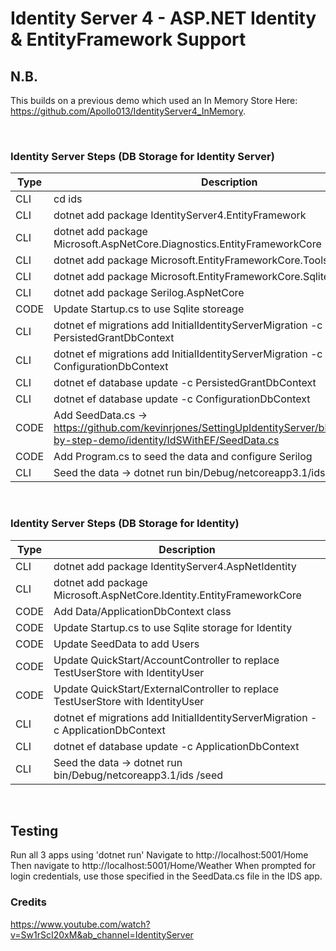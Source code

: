 # Identity Server 4 - ASP.NET Identity & EntityFramework Support

## N.B.
This builds on a previous demo which used an In Memory Store Here: https://github.com/Apollo013/IdentityServer4_InMemory.

<br /> 

### Identity Server Steps (DB Storage for Identity Server)
| Type | Description |
|---|---|
| CLI | cd ids |
| CLI | dotnet add package IdentityServer4.EntityFramework |
| CLI | dotnet add package Microsoft.AspNetCore.Diagnostics.EntityFrameworkCore |
| CLI | dotnet add package Microsoft.EntityFrameworkCore.Tools |
| CLI | dotnet add package Microsoft.EntityFrameworkCore.Sqlite |
| CLI | dotnet add package Serilog.AspNetCore |
| CODE | Update Startup.cs to use Sqlite storeage |
| CLI | dotnet ef migrations add InitialIdentityServerMigration -c PersistedGrantDbContext |
| CLI | dotnet ef migrations add InitialIdentityServerMigration -c ConfigurationDbContext |
| CLI | dotnet ef database update -c PersistedGrantDbContext |
| CLI | dotnet ef database update -c ConfigurationDbContext |
| CODE | Add SeedData.cs -> https://github.com/kevinrjones/SettingUpIdentityServer/blob/master/step-by-step-demo/identity/IdSWithEF/SeedData.cs |
| CODE | Add Program.cs to seed the data and configure Serilog |
| CLI | Seed the data -> dotnet run bin/Debug/netcoreapp3.1/ids /seed |


<br />

### Identity Server Steps (DB Storage for Identity)
| Type | Description |
|---|---|
| CLI | dotnet add package IdentityServer4.AspNetIdentity |
| CLI | dotnet add package Microsoft.AspNetCore.Identity.EntityFrameworkCore |
| CODE | Add Data/ApplicationDbContext class |
| CODE | Update Startup.cs to use Sqlite storage for Identity |
| CODE | Update SeedData to add Users |
| CODE | Update QuickStart/AccountController to replace TestUserStore with IdentityUser |
| CODE | Update QuickStart/ExternalController to replace TestUserStore with IdentityUser |
| CLI | dotnet ef migrations add InitialIdentityServerMigration -c ApplicationDbContext |
| CLI | dotnet ef database update -c ApplicationDbContext |
| CLI | Seed the data -> dotnet run bin/Debug/netcoreapp3.1/ids /seed |


<br />

## Testing
Run all 3 apps using 'dotnet run'
Navigate to http://localhost:5001/Home
Then navigate to http://localhost:5001/Home/Weather
When prompted for login credentials, use those specified in the SeedData.cs file in the IDS app.

### Credits
https://www.youtube.com/watch?v=Sw1rScI20xM&ab_channel=IdentityServer
